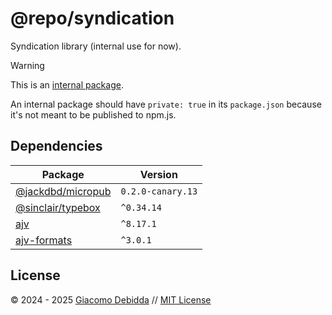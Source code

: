 # @repo/syndication

Syndication library (internal use for now).

> [!WARNING]
> This is an [internal package](https://turbo.build/repo/docs/core-concepts/internal-packages).
>
> An internal package should have `private: true` in its `package.json` because it's not meant to be published to npm.js.

## Dependencies

| Package | Version |
|---|---|
| [@jackdbd/micropub](https://www.npmjs.com/package/@jackdbd/micropub) | `0.2.0-canary.13` |
| [@sinclair/typebox](https://www.npmjs.com/package/@sinclair/typebox) | `^0.34.14` |
| [ajv](https://www.npmjs.com/package/ajv) | `^8.17.1` |
| [ajv-formats](https://www.npmjs.com/package/ajv-formats) | `^3.0.1` |

## License

&copy; 2024 - 2025 [Giacomo Debidda](https://www.giacomodebidda.com/) // [MIT License](https://spdx.org/licenses/MIT.html)
